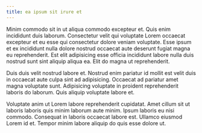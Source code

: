 ```yaml
---
title: ea ipsum sit irure et
---
```


Minim commodo sit in ut aliqua commodo excepteur et. Quis enim incididunt duis laborum. Consectetur velit qui voluptate Lorem occaecat excepteur et eu esse qui consectetur dolore veniam voluptate. Esse ipsum et ex incididunt nulla dolore nostrud occaecat aute deserunt fugiat magna eu reprehenderit. Est elit adipisicing esse officia incididunt labore nulla duis nostrud sunt sint aliquip aliqua ea. Elit do magna ut reprehenderit.

Duis duis velit nostrud labore et. Nostrud enim pariatur id mollit est velit duis in occaecat aute culpa sint ad adipisicing. Occaecat ad pariatur amet magna voluptate sunt. Adipisicing voluptate in proident reprehenderit laboris do laborum. Quis aliquip voluptate labore et.

Voluptate anim ut Lorem labore reprehenderit cupidatat. Amet cillum sit ut laboris laboris quis minim laborum aute minim. Ipsum laboris eu nisi commodo. Consequat in laboris occaecat labore est. Ullamco eiusmod Lorem id et. Tempor minim labore aliquip do quis esse dolore ut.